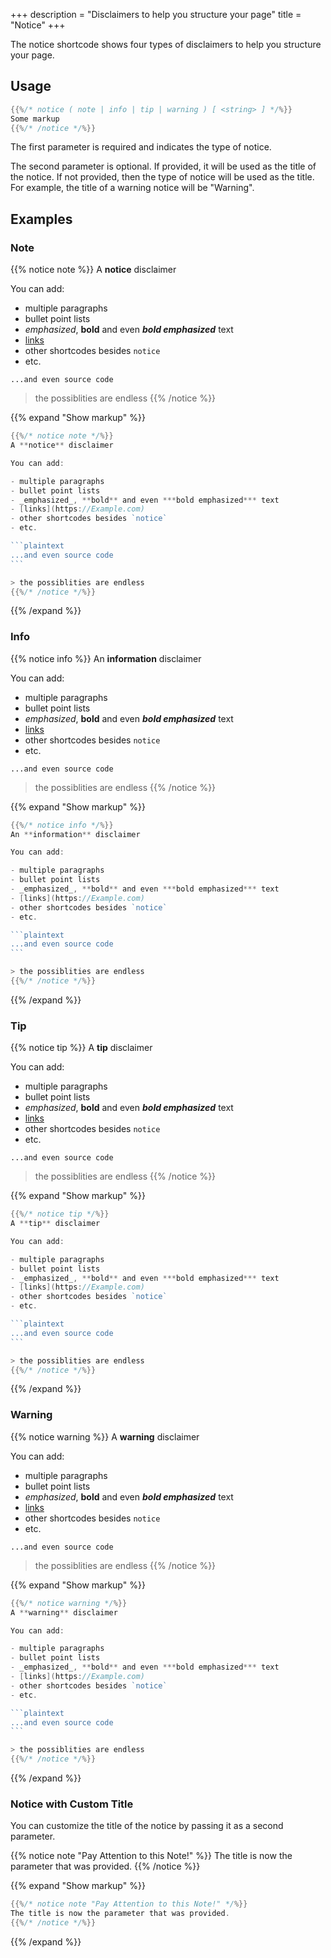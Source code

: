 +++
description = "Disclaimers to help you structure your page"
title = "Notice"
+++

The notice shortcode shows four types of disclaimers to help you structure your page.

## Usage

````go
{{%/* notice ( note | info | tip | warning ) [ <string> ] */%}}
Some markup
{{%/* /notice */%}}
````

The first parameter is required and indicates the type of notice.

The second parameter is optional. If provided, it will be used as the title of the notice. If not provided, then the type of notice will be used as the title. For example, the title of a warning notice will be "Warning".

## Examples

### Note

{{% notice note %}}
A **notice** disclaimer

You can add:

- multiple paragraphs
- bullet point lists
- _emphasized_, **bold** and even ***bold emphasized*** text
- [links](https://Example.com)
- other shortcodes besides `notice`
- etc.

```plaintext
...and even source code
```

> the possiblities are endless
{{% /notice %}}

{{% expand "Show markup" %}}
````go
{{%/* notice note */%}}
A **notice** disclaimer

You can add:

- multiple paragraphs
- bullet point lists
- _emphasized_, **bold** and even ***bold emphasized*** text
- [links](https://Example.com)
- other shortcodes besides `notice`
- etc.

```plaintext
...and even source code
```

> the possiblities are endless
{{%/* /notice */%}}
````
{{% /expand %}}

### Info

{{% notice info %}}
An **information** disclaimer

You can add:

- multiple paragraphs
- bullet point lists
- _emphasized_, **bold** and even ***bold emphasized*** text
- [links](https://Example.com)
- other shortcodes besides `notice`
- etc.

```plaintext
...and even source code
```

> the possiblities are endless
{{% /notice %}}

{{% expand "Show markup" %}}
````go
{{%/* notice info */%}}
An **information** disclaimer

You can add:

- multiple paragraphs
- bullet point lists
- _emphasized_, **bold** and even ***bold emphasized*** text
- [links](https://Example.com)
- other shortcodes besides `notice`
- etc.

```plaintext
...and even source code
```

> the possiblities are endless
{{%/* /notice */%}}
````
{{% /expand %}}

### Tip

{{% notice tip %}}
A **tip** disclaimer

You can add:

- multiple paragraphs
- bullet point lists
- _emphasized_, **bold** and even ***bold emphasized*** text
- [links](https://Example.com)
- other shortcodes besides `notice`
- etc.

```plaintext
...and even source code
```

> the possiblities are endless
{{% /notice %}}

{{% expand "Show markup" %}}
````go
{{%/* notice tip */%}}
A **tip** disclaimer

You can add:

- multiple paragraphs
- bullet point lists
- _emphasized_, **bold** and even ***bold emphasized*** text
- [links](https://Example.com)
- other shortcodes besides `notice`
- etc.

```plaintext
...and even source code
```

> the possiblities are endless
{{%/* /notice */%}}
````
{{% /expand %}}

### Warning

{{% notice warning %}}
A **warning** disclaimer

You can add:

- multiple paragraphs
- bullet point lists
- _emphasized_, **bold** and even ***bold emphasized*** text
- [links](https://Example.com)
- other shortcodes besides `notice`
- etc.

```plaintext
...and even source code
```

> the possiblities are endless
{{% /notice %}}

{{% expand "Show markup" %}}
````go
{{%/* notice warning */%}}
A **warning** disclaimer

You can add:

- multiple paragraphs
- bullet point lists
- _emphasized_, **bold** and even ***bold emphasized*** text
- [links](https://Example.com)
- other shortcodes besides `notice`
- etc.

```plaintext
...and even source code
```

> the possiblities are endless
{{%/* /notice */%}}
````
{{% /expand %}}

### Notice with Custom Title

You can customize the title of the notice by passing it as a second parameter.

{{% notice note "Pay Attention to this Note!" %}}
The title is now the parameter that was provided.
{{% /notice %}}

{{% expand "Show markup" %}}
````go
{{%/* notice note "Pay Attention to this Note!" */%}}
The title is now the parameter that was provided.
{{%/* /notice */%}}
````
{{% /expand %}}
